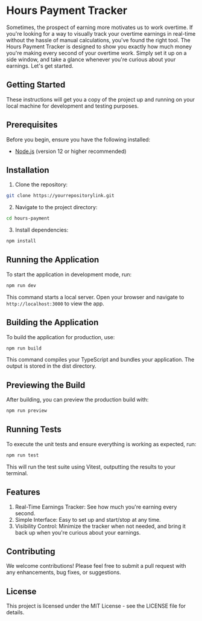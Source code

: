 # Hours Payment Tracker

Sometimes, the prospect of earning more motivates us to work overtime. If you're looking for a way to visually track your overtime earnings in real-time without the hassle of manual calculations, you've found the right tool. The Hours Payment Tracker is designed to show you exactly how much money you're making every second of your overtime work. Simply set it up on a side window, and take a glance whenever you're curious about your earnings. Let's get started.

## Getting Started
These instructions will get you a copy of the project up and running on your local machine for development and testing purposes.

## Prerequisites
Before you begin, ensure you have the following installed:

- [Node.js](https://nodejs.org/en/download/) (version 12 or higher recommended)

## Installation

1. Clone the repository:
 ```bash
 git clone https://yourrepositorylink.git
 ```
2. Navigate to the project directory:
```bash
cd hours-payment
````
3. Install dependencies:
```bash
npm install
````

## Running the Application
To start the application in development mode, run:

```bash
npm run dev
```
This command starts a local server. Open your browser and navigate to `http://localhost:3000` to view the app.

## Building the Application
To build the application for production, use:

```bash
npm run build
```
This command compiles your TypeScript and bundles your application. The output is stored in the dist directory.

## Previewing the Build
After building, you can preview the production build with:

```bash
npm run preview
````

## Running Tests
To execute the unit tests and ensure everything is working as expected, run:

```bash
npm run test
```
This will run the test suite using Vitest, outputting the results to your terminal.

## Features
1. Real-Time Earnings Tracker: See how much you're earning every second.
2. Simple Interface: Easy to set up and start/stop at any time.
3. Visibility Control: Minimize the tracker when not needed, and bring it back up when you're curious about your earnings.

## Contributing
We welcome contributions! Please feel free to submit a pull request with any enhancements, bug fixes, or suggestions.

## License
This project is licensed under the MIT License - see the LICENSE file for details.